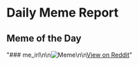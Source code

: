 # Daily Meme Report

## Meme of the Day
"### me_irl\n\n![Meme](https://i.redd.it/lwuhw1mowt2f1.png)\n\n[View on Reddit](https://redd.it/1kuqqia)"
